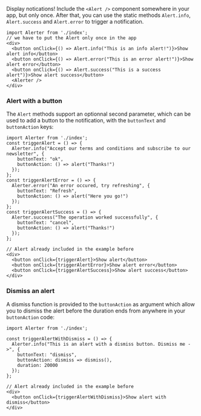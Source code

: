 Display notications!
Include the `<Alert />` component somewhere in your app, but only once. After that, you can use the static methods `Alert.info`, `Alert.success` and `Alert.error` to trigger a notification.

```
import Alerter from './index';
// we have to put the Alert only once in the app
<div>
  <button onClick={() => Alert.info("This is an info alert!")}>Show alert info</button>
  <button onClick={() => Alert.error("This is an error alert!")}>Show alert error</button>
  <button onClick={() => Alert.success("This is a success alert")}>Show alert success</button>
  <Alerter />
</div>
```

### Alert with a button

The `Alert` methods support an optionnal second parameter, which can be used to add a button to the notification, with the `buttonText` and `buttonAction` keys:

```
import Alerter from './index';
const triggerAlert = () => {
  Alerter.info("Accept our terms and conditions and subscribe to our newsletter", {
    buttonText: "ok",
    buttonAction: () => alert("Thanks!")
  });
};
const triggerAlertError = () => {
  Alerter.error("An error occured, try refreshing", {
    buttonText: "Refresh",
    buttonAction: () => alert("Here you go!")
  });
};
const triggerAlertSuccess = () => {
  Alerter.success("The operation worked successfully", {
    buttonText: "cancel",
    buttonAction: () => alert("Thanks!")
  });
};

// Alert already included in the example before
<div>
  <button onClick={triggerAlert}>Show alert</button>
  <button onClick={triggerAlertError}>Show alert error</button>
  <button onClick={triggerAlertSuccess}>Show alert success</button>
</div>
```

### Dismiss an alert

A dismiss function is provided to the `buttonAction` as argument which allow you to dismiss the alert before the duration ends from anywhere in your `buttonAction` code:

```
import Alerter from './index';

const triggerAlertWithDismiss = () => {
  Alerter.info("This is an alert with a dismiss button. Dismiss me ->", {
    buttonText: "dismiss",
    buttonAction: dismiss => dismiss(),
    duration: 20000
  });
};

// Alert already included in the example before
<div>
  <button onClick={triggerAlertWithDismiss}>Show alert with dismiss</button>
</div>
```
